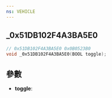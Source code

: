 ```yaml
---
ns: VEHICLE
---
```

## _0x51DB102F4A3BA5E0

```c
// 0x51DB102F4A3BA5E0 0x0B0523B0
void _0x51DB102F4A3BA5E0(BOOL toggle);
```


## 參數
* **toggle**: 

